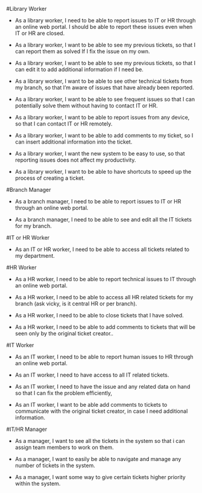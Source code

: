 #Library Worker

* As a library worker, I need to be able to report issues to IT or HR through an online web portal. I should be able to report these issues even when IT or HR are closed.

* As a library worker, I want to be able to see my previous tickets, so that I can report them as solved If I fix the issue on my own.

* As a library worker, I want to be able to see my previous tickets, so that I can edit it to add additional information if I need be.

* As a library worker, I want to be able to see other technical tickets from my branch, so that I’m aware of issues that have already been reported.

* As a library worker, I want to be able to see frequent issues so that I can potentially solve them without having to contact IT or HR. 

* As a library worker, I want to be able to report issues from any device, so that I can contact IT or HR remotely.

* As a library worker, I want to be able to add comments to my ticket, so I can insert additional information into the ticket. 

* As a library worker, I want the new system to be easy to use, so that reporting issues does not affect my productivity.

* As a library worker,  I want to be able to have shortcuts to speed up the process of creating a ticket.


#Branch Manager

* As a branch manager, I need to be able to report issues to IT or HR through an online web portal.

* As a branch manager, I need to be able to see and edit all the IT tickets for my branch.

#IT or HR Worker

* As an IT or HR worker, I need to be able to access all tickets related to my department.


#HR Worker

* As a HR worker, I need to be able to report technical issues to IT through an online web portal.

* As a HR worker, I need to be able to access all HR related tickets for my branch (ask vicky, is it central HR or per branch).

* As a HR worker, I need to be able to close tickets that I have solved.

* As a HR worker, I need to be able to add comments to tickets that will be seen only by the original ticket creator.. 


#IT Worker

* As an IT worker, I need to be able to report human issues to HR through an online web portal.

* As an IT worker, I need to have access to all IT related tickets.

* As an IT worker, I need to have the issue and any related data on hand so that I can fix the problem efficiently,

* As an IT worker, I want to be able add comments to tickets to communicate with the original ticket creator, in case I need additional information.


#IT/HR Manager

* As a manager, I want to see all the tickets in the system so that i can assign team members to work on them.

* As a manager, I want to easily be able to navigate and manage any number of tickets in the system.

* As a manager, I want some way to give certain tickets higher priority within the system.



